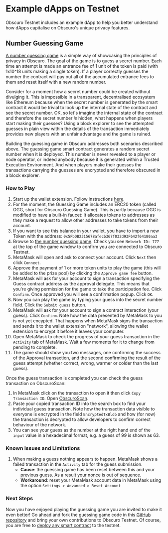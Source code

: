 ---
---
# Example dApps on Testnet
Obscuro Testnet includes an example dApp to help you better understand how dApps capitalise on Obscuro's unique privacy features.

## Number Guessing Game
[A number guessing game](http://obscuronet.github.io/sample-applications/number-guessing-game) is a simple way of showcasing the principles of privacy in Obscuro. The goal of the game is to guess a secret number. Each time an attempt is made an entrance fee of 1 unit of the token is paid (with 1x10^18 units making a single token). If a player correctly guesses the number the contract will pay out all of the accumulated entrance fees to them and reset itself with a new random number.

Consider for a moment how a secret number could be created without divulging it. This is impossible in a transparent, decentralised ecosystem like Ethereum because when the secret number is generated by the smart contract it would be trivial to look up the internal state of the contract and see the secret number. OK, so let's imagine the internal state of the contract and therefore the secret number _is_ hidden, what happens when players start making their guesses? Using a block explorer to see the attempted guesses in plain view within the details of the transaction immediately provides new players with an unfair advantage and the game is ruined.

Building the guessing game in Obscuro addresses both scenarios described above. The guessing game smart contract generates a random secret number when it is deployed. This number is never revealed to a player or node operator, or indeed anybody because it is generated within a Trusted Execution Environment. And when players make their guesses the transactions carrying the guesses are encrypted and therefore obscured in a block explorer.

### How to Play
1. Start up the wallet extension. Follow instructions [here](https://docs.obscu.ro/wallet-extension/wallet-extension).
1. For the moment, the Guessing Game includes an ERC20 token (called OGG, short for Obscuro Guessing Game). This is partly because OGG is modified to have a built-in faucet: It allocates tokens to addresses as they make a request to allow other addresses to take tokens from their account.
1. If you want to see this balance in your wallet, you have to import a new Token with the address: ``0x5FbDB2315678afecb367f032d93F642f64180aa3``
1. Browse to [the number guessing game](http://obscuronet.github.io/sample-applications/number-guessing-game). Check you see `Network ID: 777` at the top of the game window to confirm you are connected to Obscuro Testnet.
1. MetaMask will open and ask to connect your account. Click `Next` then click `Connect`.
1. Approve the payment of 1 or more token units to play the game (this will be added to the prize pool) by clicking the `Approve game fee` button.
1. MetaMask will ask for your account to sign a transaction specifying the Guess contract address as the approval delegate. This means that you're giving permission for the game to take the participation fee. Click `Confirm`. Once approved you will see a confirmation popup. Click `OK`.
1. Now you can play the game by typing your guess into the secret number field. Click the `Submit guess` button.
1. MetaMask will ask for your account to sign a contract interaction (your guess). Click `Confirm`. Note how the data presented by MetaMask to you is not yet encypted. That happens when MetaMask signs the transaction and sends it to the wallet extension "network", allowing the wallet extension to encrypt it before it leaves your computer.
1. Open MetaMask to check the progress of your guess transaction in the `Activity` tab of MetaMask. Wait a few moments for it to change from pending to complete.
1. The game should show you two messages, one confirming the success of the Approval transaction, and the second confirming the result of the guess attempt (whether correct, wrong, warmer or colder than the last guess).

Once the guess transaction is completed you can check the guess transaction on ObscuroScan:
1. In MetaMask click on the transaction to open it then click `Copy Transaction ID`. Open [ObscuroScan](http://testnet.obscuroscan.io/).
1. Paste your copied transaction ID into the search box to find your individual guess transaction. Note how the transaction data visible to everyone is encrypted in the field `EncryptedTxBlob` and how (for now) the transaction is decrypted to allow developers to confirm correct behaviour of the network.
1. You can see your guess as the number at the right hand end of the `input` value in a hexadecimal format, e.g. a guess of 99 is shown as 63.

### Known Issues and Limitations
1. When making a guess nothing appears to happen. MetaMask shows a failed transaction in the `Activity` tab for the guess submission.
    * **Cause**: the guessing game has been reset between this and your previous guess. As a result your nonce is out of sequence. 
    * **Workaround**: reset your MetaMask account data in MetaMask using the option `Settings > Advanced > Reset Account` 

### Next Steps

Now you have enjoyed playing the guessing game you are invited to make it even better! Go ahead and fork the guessing game code in this [GitHub repository](https://github.com/obscuronet/number-guessing-game) and bring your own contributions to Obscuro Testnet.
Of course, you are free to [deploy any smart contract](https://docs.obscu.ro/testnet/deploying-a-smart-contract) to the testnet.   
